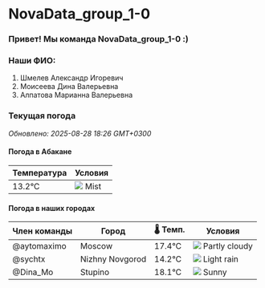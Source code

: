 # NovaData_group_1-0
### Привет! Мы команда NovaData_group_1-0 :)

### Наши ФИО:
1. Шмелев Александр Игоревич
2. Моисеева Дина Валерьевна
3. Алпатова Марианна Валерьевна

### Текущая погода
<!-- WEATHER:START -->
_Обновлено: 2025-08-28 18:26 GMT+0300_

#### Погода в Абакане

| Температура | Условия |
|-------------|----------|
| 13.2°C     | ![](https://cdn.weatherapi.com/weather/64x64/night/143.png) Mist |

#### Погода в наших городах

| Член команды  | Город               | 🌡️ Темп.  | Условия          |
|---------------|---------------------|-----------|--------------------|
| @aytomaximo    | Moscow              |   17.4°C | ![](https://cdn.weatherapi.com/weather/64x64/day/116.png) Partly cloudy |
| @sychtx        | Nizhny Novgorod     |   14.2°C | ![](https://cdn.weatherapi.com/weather/64x64/day/296.png) Light rain   |
| @Dina_Mo       | Stupino             |   18.1°C | ![](https://cdn.weatherapi.com/weather/64x64/day/113.png) Sunny        |

<!-- WEATHER:END -->
